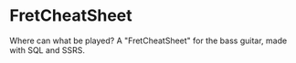 # FretCheatSheet
Where can what be played? A "FretCheatSheet" for the bass guitar, made with SQL and SSRS.
